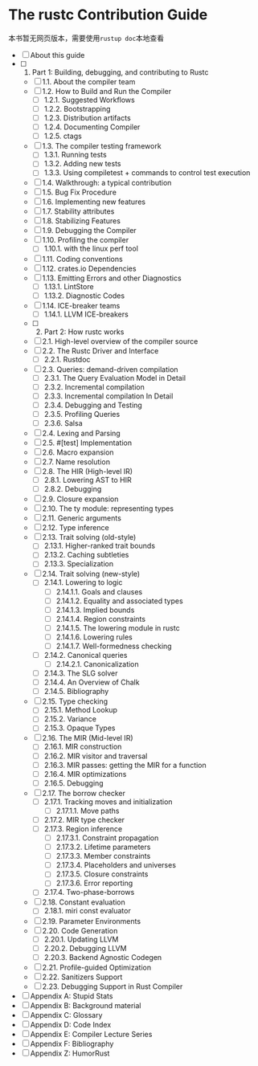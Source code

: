 # The rustc Contribution Guide

本书暂无网页版本，需要使用`rustup doc`本地查看

- [ ] About this guide
- [ ] 1. Part 1: Building, debugging, and contributing to Rustc
  - [ ] 1.1. About the compiler team
  - [ ] 1.2. How to Build and Run the Compiler
    - [ ] 1.2.1. Suggested Workflows
    - [ ] 1.2.2. Bootstrapping
    - [ ] 1.2.3. Distribution artifacts
    - [ ] 1.2.4. Documenting Compiler
    - [ ] 1.2.5. ctags
  - [ ] 1.3. The compiler testing framework
    - [ ] 1.3.1. Running tests
    - [ ] 1.3.2. Adding new tests
    - [ ] 1.3.3. Using compiletest + commands to control test execution
  - [ ] 1.4. Walkthrough: a typical contribution
  - [ ] 1.5. Bug Fix Procedure
  - [ ] 1.6. Implementing new features
  - [ ] 1.7. Stability attributes
  - [ ] 1.8. Stabilizing Features
  - [ ] 1.9. Debugging the Compiler
  - [ ] 1.10. Profiling the compiler
    - [ ] 1.10.1. with the linux perf tool
  - [ ] 1.11. Coding conventions
  - [ ] 1.12. crates.io Dependencies
  - [ ] 1.13. Emitting Errors and other Diagnostics
    - [ ] 1.13.1. LintStore
    - [ ] 1.13.2. Diagnostic Codes
  - [ ] 1.14. ICE-breaker teams
    - [ ] 1.14.1. LLVM ICE-breakers
  - [ ] 2. Part 2: How rustc works
  - [ ] 2.1. High-level overview of the compiler source
  - [ ] 2.2. The Rustc Driver and Interface
    - [ ] 2.2.1. Rustdoc
  - [ ] 2.3. Queries: demand-driven compilation
    - [ ] 2.3.1. The Query Evaluation Model in Detail
    - [ ] 2.3.2. Incremental compilation
    - [ ] 2.3.3. Incremental compilation In Detail
    - [ ] 2.3.4. Debugging and Testing
    - [ ] 2.3.5. Profiling Queries
    - [ ] 2.3.6. Salsa
  - [ ] 2.4. Lexing and Parsing
  - [ ] 2.5. #[test] Implementation
  - [ ] 2.6. Macro expansion
  - [ ] 2.7. Name resolution
  - [ ] 2.8. The HIR (High-level IR)
    - [ ] 2.8.1. Lowering AST to HIR
    - [ ] 2.8.2. Debugging
  - [ ] 2.9. Closure expansion
  - [ ] 2.10. The ty module: representing types
  - [ ] 2.11. Generic arguments
  - [ ] 2.12. Type inference
  - [ ] 2.13. Trait solving (old-style)
    - [ ] 2.13.1. Higher-ranked trait bounds
    - [ ] 2.13.2. Caching subtleties
    - [ ] 2.13.3. Specialization
  - [ ] 2.14. Trait solving (new-style)
    - [ ] 2.14.1. Lowering to logic
      - [ ] 2.14.1.1. Goals and clauses
      - [ ] 2.14.1.2. Equality and associated types
      - [ ] 2.14.1.3. Implied bounds
      - [ ] 2.14.1.4. Region constraints
      - [ ] 2.14.1.5. The lowering module in rustc
      - [ ] 2.14.1.6. Lowering rules
      - [ ] 2.14.1.7. Well-formedness checking
    - [ ] 2.14.2. Canonical queries
      - [ ] 2.14.2.1. Canonicalization
    - [ ] 2.14.3. The SLG solver
    - [ ] 2.14.4. An Overview of Chalk
    - [ ] 2.14.5. Bibliography
  - [ ] 2.15. Type checking
    - [ ] 2.15.1. Method Lookup
    - [ ] 2.15.2. Variance
    - [ ] 2.15.3. Opaque Types
  - [ ] 2.16. The MIR (Mid-level IR)
    - [ ] 2.16.1. MIR construction
    - [ ] 2.16.2. MIR visitor and traversal
    - [ ] 2.16.3. MIR passes: getting the MIR for a function
    - [ ] 2.16.4. MIR optimizations
    - [ ] 2.16.5. Debugging
  - [ ] 2.17. The borrow checker
    - [ ] 2.17.1. Tracking moves and initialization
      - [ ] 2.17.1.1. Move paths
    - [ ] 2.17.2. MIR type checker
    - [ ] 2.17.3. Region inference
      - [ ] 2.17.3.1. Constraint propagation
      - [ ] 2.17.3.2. Lifetime parameters
      - [ ] 2.17.3.3. Member constraints
      - [ ] 2.17.3.4. Placeholders and universes
      - [ ] 2.17.3.5. Closure constraints
      - [ ] 2.17.3.6. Error reporting
    - [ ] 2.17.4. Two-phase-borrows
  - [ ] 2.18. Constant evaluation
    - [ ] 2.18.1. miri const evaluator
  - [ ] 2.19. Parameter Environments
  - [ ] 2.20. Code Generation
    - [ ] 2.20.1. Updating LLVM
    - [ ] 2.20.2. Debugging LLVM
    - [ ] 2.20.3. Backend Agnostic Codegen
  - [ ] 2.21. Profile-guided Optimization
  - [ ] 2.22. Sanitizers Support
  - [ ] 2.23. Debugging Support in Rust Compiler
- [ ] Appendix A: Stupid Stats
- [ ] Appendix B: Background material
- [ ] Appendix C: Glossary
- [ ] Appendix D: Code Index
- [ ] Appendix E: Compiler Lecture Series
- [ ] Appendix F: Bibliography
- [ ] Appendix Z: HumorRust
